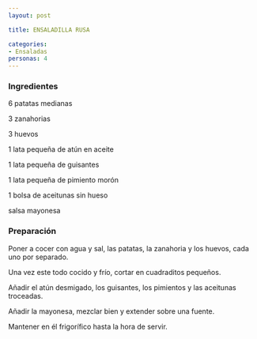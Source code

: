 ```yaml
---
layout: post

title: ENSALADILLA RUSA

categories:
- Ensaladas
personas: 4 
---
```


<h3>Ingredientes</h3>
6 patatas medianas

3 zanahorias

3 huevos

1 lata pequeña de atún en aceite

1 lata pequeña de guisantes

1 lata pequeña de pimiento morón

1 bolsa de aceitunas sin hueso

salsa mayonesa

<h3>Preparación</h3>
Poner a cocer con agua y sal, las patatas, la zanahoria y los huevos, cada uno por separado.

Una vez este todo cocido y frío, cortar en cuadraditos pequeños.

Añadir el atún desmigado, los guisantes, los pimientos y las aceitunas troceadas.

Añadir la mayonesa, mezclar bien y extender sobre una fuente.

Mantener en él frigorífico hasta la hora de servir.